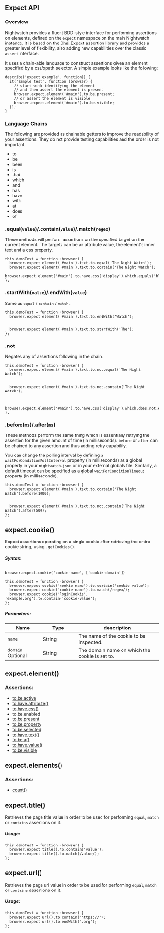 ## Expect API

### Overview

Nightwatch provides a fluent BDD-style interface for performing assertions on elements, defined on the `expect` namespace on the main Nightwatch instance.
It is based on the <a href="https://chaijs.com/api/bdd/" target="_blank">Chai Expect</a> assertion library and provides a greater level of flexibility,
also adding new capabilities over the classic `assert` interface.

It uses a chain-able language to construct assertions given an element specified by a css/xpath selector. A simple example looks like the following:

<div class="sample-test">
<pre class="line-numbers" data-language="javascript"><code class="language-javascript">describe('expect example', function() {
  it('sample test', function (browser) {
    // start with identifying the element
    // and then assert the element is present
    browser.expect.element('#main').to.be.present;
    // or assert the element is visible
    browser.expect.element('#main').to.be.visible;
  });
}
</code></pre>
</div>

<h3 id="expect-chains">Language Chains</h3>

The following are provided as chainable getters to improve the readability of your assertions. They do not provide testing capabilities and the order is not important.

- to
- be
- been
- is
- that
- which
- and
- has
- have
- with
- at
- does
- of


<h3 id="expect-matchers">.equal(<code>value</code>)/.contain(<code>value</code>)/.match(<code>regex</code>)</h3>

These methods will perform assertions on the specified target on the current element. The targets can be an attribute value, the element's inner text and a css property.

<div class="sample-test">
<pre class="line-numbers" data-language="javascript"><code class="language-javascript">this.demoTest = function (browser) {
  browser.expect.element('#main').text.to.equal('The Night Watch');
  browser.expect.element('#main').text.to.contain('The Night Watch');
  browser.expect.element('#main').to.have.css('display').which.equals('block');
};
</code></pre>
</div>

<div class="apimethod">
<h3 id="expect-startend">.startWith(<code>value</code>)/.endWith(<code>value</code>)</h3>

<p>Same as <code>equal</code> / <code>contain</code> / <code>match</code>.</p>

<div class="sample-test">
<pre class="line-numbers" data-language="javascript"><code class="language-javascript">this.demoTest = function (browser) {
  browser.expect.element('#main').text.to.endWith('Watch');
  <br>
  browser.expect.element('#main').text.to.startWith('The');
};</code></pre>
  </div>
</div>

<div class="apimethod">
  <h3 id="expect-negation">.not</h3>
  <p>Negates any of assertions following in the chain.</p>

  <div class="sample-test">
<pre class="line-numbers" data-language="javascript"><code class="language-javascript">this.demoTest = function (browser) {
  browser.expect.element('#main').text.to.not.equal('The Night Watch');
  <br>
  browser.expect.element('#main').text.to.not.contain('The Night Watch');
  <br>
  browser.expect.element('#main').to.have.css('display').which.does.not.equal('block');
};</code></pre>
  </div>
</div>

<div class="apimethod">
  <h3 id="expect-before">.before(<code>ms</code>)/.after(<code>ms</code>)</h3>
  <p>These methods perform the same thing which is essentially retrying the assertion for the given amount of time (in milliseconds). <code>before</code> or <code>after</code> can be chained to any assertion and thus adding retry capability.</p>

  <p>You can change the polling interval by defining a <code>waitForConditionPollInterval</code> property (in milliseconds) as a global property in your <code>nightwatch.json</code> or in your external globals file.
  Similarly, a default timeout can be specified as a global <code>waitForConditionTimeout</code> property (in milliseconds).</p>

<div class="sample-test">
<pre data-language="javascript"><code class="language-javascript">this.demoTest = function (browser) {
  browser.expect.element('#main').text.to.contain('The Night Watch').before(1000);
  <br>
  browser.expect.element('#main').text.to.not.contain('The Night Watch').after(500);
};</code></pre>
  </div>
</div>


<h2 id="expect-cookie">expect.cookie()</h2>
<div class="apimethod">

Expect assertions operating on a single cookie after retrieving the entire cookie string, using `.getCookies()`.

<h5>Syntax:</h5>
<div class="sample-test" style="max-width:600px">
  <pre data-language="javascript" style="padding-top: 10px" class="default-theme language-javascript"><code class="default-theme language-javascript">browser.expect.cookie('cookie-name', ['cookie-domain'])</code></pre>
</div>

<div class="sample-test">
 <pre class="line-numbers" data-language="javascript"><code class="language-javascript">this.demoTest = function (browser) {
  browser.expect.cookie('cookie-name').to.contain('cookie-value');
  browser.expect.cookie('cookie-name').to.match(/regex/);
  browser.expect.cookie('loginCookie', 'example.org').to.contain('cookie-value');
};</code></pre>
</div>
   
<h5>Parameters:</h5>
<div class="table-responsive">
  <table class="table table-bordered table-striped">
    <thead>
    <tr>
      <th style="width: 100px;">Name</th>
      <th style="width: 100px;">Type</th>
      <th>description</th>
    </tr>
    </thead>
    <tbody>
    <tr>
      <td><code>name</code></td>
      <td>String</td>
      <td>The name of the cookie to be inspected.</td>
    </tr>
    <tr>
      <td><code>domain</code><br><span class="optional">Optional</span></td>
      <td>String</td>
      <td>The domain name on which the cookie is set to.</td>
    </tr>
    </tbody>
  </table>
</div>
</div>



<h2 id="expect-element">expect.element()</h2>

### Assertions:
- [to.be.active](/api/expect/element/active.html)
- [to.have.attribute()](/api/expect/element/attribute.html)
- [to.have.css()](/api/expect/element/css.html)
- [to.be.enabled](/api/expect/element/enabled.html)
- [to.be.present](/api/expect/element/present.html)
- [to.be.property](/api/expect/element/property.html)
- [to.be.selected](/api/expect/element/selected.html)
- [to.have.text()](/api/expect/element/text.html)
- [to.be.a()](/api/expect/element/type.html)
- [to.have.value()](/api/expect/element/value.html)
- [to.be.visible](/api/expect/element/visible.html)

<h2 id="expect-elements">expect.elements()</h2>

### Assertions:
- [count()](/api/expect/elements/count.html)

<h2 id="expect-title">expect.title()</h2>

<div class="apimethod">

Retrieves the page title value in order to be used for performing `equal`, `match` or `contains` assertions on it.

<h5>Usage:</h5>
<div class="sample-test">
<pre class="line-numbers" data-language="javascript"><code class="language-javascript">this.demoTest = function (browser) {
  browser.expect.title().to.contain('value');
  browser.expect.title().to.match(/value/);
};</code></pre>
</div>
</div>


<h2 id="expect-url">expect.url()</h3>
<div class="apimethod">

Retrieves the page url value in order to be used for performing `equal`, `match` or `contains` assertions on it.

<h5>Usage:</h5>
<div class="sample-test">
<pre class="line-numbers" data-language="javascript"><code class="language-javascript">this.demoTest = function (browser) {
  browser.expect.url().to.contain('https://');
  browser.expect.url().to.endWith('.org');
};</code></pre>
</div>
</div>